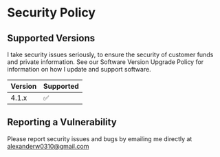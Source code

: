 # Security Policy

## Supported Versions

I take security issues seriously, to ensure the security of customer funds and private information.
See our Software Version Upgrade Policy for information on how I update and support software.

| Version | Supported          |
| ------- | ------------------ |
| 4.1.x   | :white_check_mark: |

## Reporting a Vulnerability

Please report security issues and bugs by emailing me directly at [alexanderw0310@gmail.com](mailto:alexanderw0310@gmail.com)
